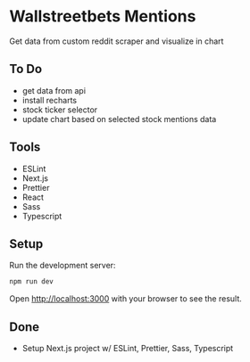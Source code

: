 # Wallstreetbets Mentions
Get data from custom reddit scraper and visualize in chart

## To Do
- get data from api
- install recharts
- stock ticker selector
- update chart based on selected stock mentions data

## Tools
- ESLint
- Next.js
- Prettier
- React
- Sass
- Typescript

## Setup

Run the development server:

```bash
npm run dev
```

Open [http://localhost:3000](http://localhost:3000) with your browser to see the result.

## Done
- Setup Next.js project w/ ESLint, Prettier, Sass, Typescript
